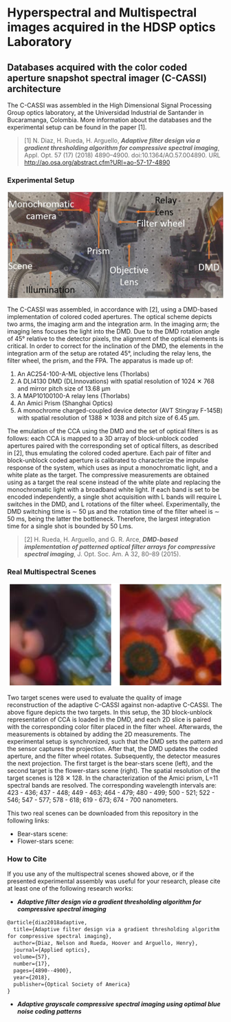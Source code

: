 # Hyperspectral and Multispectral images acquired in the HDSP optics Laboratory

## Databases acquired with the color coded aperture snapshot spectral imager (C-CASSI) architecture

The C-CASSI was assembled in the High Dimensional Signal Processing Group optics laboratory, at the Universidad Industrial de Santander in Bucaramanga, Colombia. More information about the databases and the experimental setup can be found in the paper [1].

>[1] N. Diaz, H. Rueda, H. Arguello, ***Adaptive filter design via a gradient thresholding algorithm for compressive spectral imaging***, Appl. Opt. 57 (17) (2018) 4890–4900. doi:10.1364/AO.57.004890. URL http://ao.osa.org/abstract.cfm?URI=ao-57-17-4890


### Experimental Setup

![Experimental Setup](https://github.com/hdspgroup/spectral-image-databases/blob/master/images/figure10.png)

The C-CASSI was assembled, in accordance with [2], using a DMD-based implementation of colored coded apertures. The optical scheme depicts two arms, the imaging arm and the integration arm. In the imaging arm; the imaging lens focuses the light into the DMD. Due to the DMD rotation angle of 45&#176; relative to the detector pixels, the alignment of the optical elements is critical.  In order to correct for the inclination of the DMD, the elements in the integration arm of the setup are rotated 45&#176;, including the relay lens, the filter wheel, the prism, and the FPA. The apparatus is made up of:

1. An AC254-100-A-ML objective lens (Thorlabs)
2. A DLI4130 DMD (DLInnovations) with spatial resolution of 1024 &#10005; 768 and mirror pitch size of 13.68 &#181;m
3. A MAP10100100-A relay lens (Thorlabs)
4. An Amici Prism (Shanghai Optics)
5. A monochrome charged-coupled device detector (AVT Stingray F-145B) with spatial resolution of 1388 &#10005; 1038 and pitch size of 6.45 &#181;m.

The emulation of the CCA using the DMD and the set of optical filters is as follows: each CCA is mapped to a 3D array of block-unblock coded apertures paired with the corresponding set of optical filters, as described in [2], thus emulating the colored coded aperture. Each pair of filter and block-unblock coded aperture is calibrated to characterize the impulse response of the system, which uses as input a monochromatic light, and a white plate as the target. The compressive measurements are obtained using as a target the real scene instead of the white plate and replacing the monochromatic light with a broadband white light. If each band is set to be encoded independently, a single shot acquisition with L bands will require L switches in the DMD, and L rotations of the filter wheel. Experimentally, the DMD switching time is &#8764; 50 &#181;s and the rotation time of the filter wheel is &#8764; 50 ms, being the latter the bottleneck. Therefore, the largest integration time for a single shot is bounded by 50 Lms.

>[2] H. Rueda, H. Arguello, and G. R. Arce, ***DMD-based implementation of patterned optical filter arrays for compressive spectral imaging***, J. Opt. Soc. Am. A 32, 80–89 (2015).


### Real Multispectral Scenes

![Experimental Setup](https://github.com/hdspgroup/spectral-image-databases/blob/master/images/figure11.png)

Two target scenes were used to evaluate the quality of image reconstruction of the adaptive C-CASSI against non-adaptive C-CASSI. The above figure depicts the two targets. In this setup, the 3D block-unblock representation of CCA is loaded in the DMD, and each 2D slice is paired with the corresponding color filter placed in the filter wheel. Afterwards, the measurements is obtained by adding the 2D measurements. The experimental setup is synchronized, such that the DMD sets the pattern and the sensor captures the projection. After that, the DMD updates the coded aperture, and the filter wheel rotates. Subsequently, the detector measures the next projection. The first target is the bear-stars scene (left), and the second target is the flower-stars scene (right). The spatial resolution of the target scenes is 128 &#10005; 128. In the characterization of the Amici prism, L=11 spectral bands are resolved. The corresponding wavelength intervals are: 423 - 436; 437 - 448; 449 - 463; 464 - 479; 480 - 499; 500 - 521; 522 - 546; 547 - 577; 578 - 618; 619 - 673; 674 - 700 nanometers.

This two real scenes can be downloaded from this repository in the following links:
* Bear-stars scene: 
* Flower-stars scene: 

### How to Cite
If you use any of the multispectral scenes showed above, or if the presented experimental assembly was useful for your research, please cite at least one of the following research works:

* ***Adaptive filter design via a gradient thresholding algorithm for compressive spectral imaging***
```
@article{diaz2018adaptive,
  title={Adaptive filter design via a gradient thresholding algorithm for compressive spectral imaging},
  author={Diaz, Nelson and Rueda, Hoover and Arguello, Henry},
  journal={Applied optics},
  volume={57},
  number={17},
  pages={4890--4900},
  year={2018},
  publisher={Optical Society of America}
}
```
* ***Adaptive grayscale compressive spectral imaging using optimal blue noise coding patterns***
```

```
